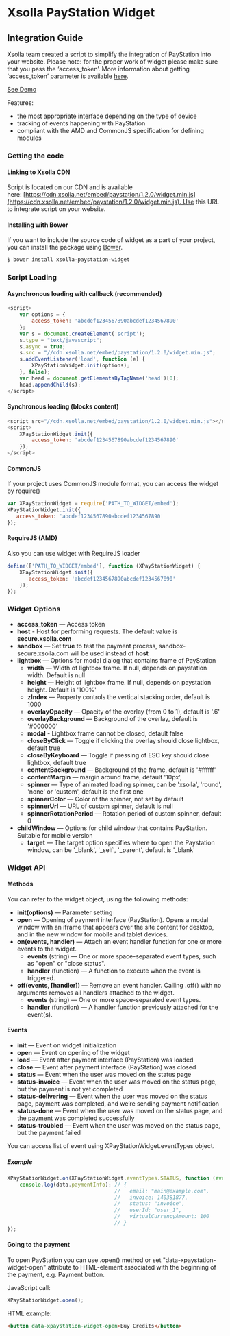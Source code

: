 # Xsolla PayStation Widget

## Integration Guide

Xsolla team created a script to simplify the integration of PayStation into your website. Please note: for the proper work of widget please make sure that you pass the ‘access_token’. More information about getting ‘access_token’ parameter is available [here](https://developers.xsolla.com/api/v2/pay-station/#api_payment_ui).

[See Demo](http://livedemo.xsolla.com/paystation/)

Features:
* the most appropriate interface depending on the type of device
* tracking of events happening with PayStation
* compliant with the AMD and CommonJS specification for defining modules

### Getting the code

#### Linking to Xsolla CDN

Script is located on our CDN and is available here: [https://cdn.xsolla.net/embed/paystation/1.2.0/widget.min.js](https://cdn.xsolla.net/embed/paystation/1.2.0/widget.min.js). Use this URL to integrate script on your website.

#### Installing with Bower

If you want to include the source code of widget as a part of your project, you can install the package using [Bower](http://bower.io/).

``` bash
$ bower install xsolla-paystation-widget
```

### Script Loading

#### Asynchronous loading with callback (recommended)

``` javascript
<script>
    var options = {
        access_token: 'abcdef1234567890abcdef1234567890'
    };
    var s = document.createElement('script');
    s.type = "text/javascript";
    s.async = true;
    s.src = "//cdn.xsolla.net/embed/paystation/1.2.0/widget.min.js";
    s.addEventListener('load', function (e) {
        XPayStationWidget.init(options);
    }, false);
    var head = document.getElementsByTagName('head')[0];
    head.appendChild(s);
</script>
```

#### Synchronous loading (blocks content)

``` javascript
<script src="//cdn.xsolla.net/embed/paystation/1.2.0/widget.min.js"></script>
<script>
    XPayStationWidget.init({
        access_token: 'abcdef1234567890abcdef1234567890'
    });
</script>
```

#### CommonJS

If your project uses CommonJS module format, you can access the widget by require()

``` javascript
var XPayStationWidget = require('PATH_TO_WIDGET/embed');
XPayStationWidget.init({
   access_token: 'abcdef1234567890abcdef1234567890'
});
```

#### RequireJS (AMD)

Also you can use widget with RequireJS loader

``` javascript
define(['PATH_TO_WIDGET/embed'], function (XPayStationWidget) {
    XPayStationWidget.init({
       access_token: 'abcdef1234567890abcdef1234567890'
    });
});
```

### Widget Options

* **access_token** — Access token
* **host** - Host for performing requests. The default value is **secure.xsolla.com**
* **sandbox** — Set **true** to test the payment process, sandbox-secure.xsolla.com will be used instead of **host**
* **lightbox** — Options for modal dialog that contains frame of PayStation
    * **width** — Width of lightbox frame. If null, depends on paystation width. Default is null
    * **height** — Height of lightbox frame. If null, depends on paystation height. Default is '100%'
    * **zIndex** — Property controls the vertical stacking order, default is 1000
    * **overlayOpacity** — Opacity of the overlay (from 0 to 1), default is '.6'
    * **overlayBackground** — Background of the overlay, default is '#000000'
    * **modal** - Lightbox frame cannot be closed, default false
    * **closeByClick** — Toggle if clicking the overlay should close lightbox, default true
    * **closeByKeyboard** — Toggle if pressing of ESC key should close lightbox, default true
    * **contentBackground** — Background of the frame, default is '#ffffff'
    * **contentMargin** — margin around frame, default '10px',
    * **spinner** — Type of animated loading spinner, can be 'xsolla', 'round', 'none' or 'custom', default is the first one
    * **spinnerColor** — Color of the spinner, not set by default
    * **spinnerUrl** — URL of custom spinner, default is null
    * **spinnerRotationPeriod** — Rotation period of custom spinner, default 0
* **childWindow** — Options for child window that contains PayStation. Suitable for mobile version
    * **target** — The target option specifies where to open the Paystation window, can be '_blank', '_self', '_parent', default is '_blank'

### Widget API

#### Methods

You can refer to the widget object, using the following methods:

* **init(options)** — Parameter setting
* **open** — Opening of payment interface (PayStation). Opens a modal window with an iframe that appears over the site content for desktop, and in the new window for mobile and tablet devices.
* **on(events, handler)** — Attach an event handler function for one or more events to the widget.
    * **events** (string) — One or more space-separated event types, such as "open" or "close status".
    * **handler** (function) — A function to execute when the event is triggered.
* **off(events, [handler])** — Remove an event handler. Calling .off() with no arguments removes all handlers attached to the widget.
    * **events** (string) — One or more space-separated event types.
    * **handler** (function) — A handler function previously attached for the event(s).

#### Events

* **init** — Event on widget initialization
* **open** — Event on opening of the widget
* **load** — Event after payment interface (PayStation) was loaded
* **close** — Event after payment interface (PayStation) was closed
* **status** — Event when the user was moved on the status page
* **status-invoice** — Event when the user was moved on the status page, but the payment is not yet completed
* **status-delivering** — Event when the user was moved on the status page, payment was completed, and we’re sending payment notification
* **status-done** — Event when the user was moved on the status page, and the payment was completed successfully
* **status-troubled** — Event when the user was moved on the status page, but the payment failed

You can access list of event using XPayStationWidget.eventTypes object.

##### Example

``` javascript
XPayStationWidget.on(XPayStationWidget.eventTypes.STATUS, function (event, data) {
    console.log(data.paymentInfo); // {
                                   //   email: "main@example.com",
                                   //   invoice: 140381877,
                                   //   status: "invoice",
                                   //   userId: "user_1",
                                   //   virtualCurrencyAmount: 100
                                   // }
});
```
#### Going to the payment

To open PayStation you can use .open() method or set "data-xpaystation-widget-open" attribute to HTML-element associated with the beginning of the payment, e.g. Payment button.

JavaScript call:
``` javascript
XPayStationWidget.open();
```

HTML example:
``` html
<button data-xpaystation-widget-open>Buy Credits</button>
```
